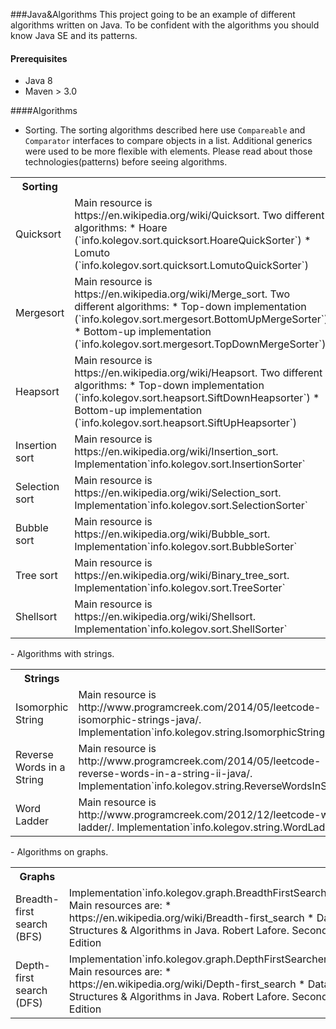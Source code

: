 ###Java&Algorithms
This project going to be an example of different algorithms written on Java.
To be confident with the algorithms you should know Java SE and its patterns.

#### Prerequisites
- Java 8
- Maven > 3.0 

####Algorithms
- Sorting. The sorting algorithms described here use `Compareable` and `Comparator` interfaces to compare objects in a list. Additional generics were  used to be more flexible with elements. Please read about those technologies(patterns) before seeing algorithms.
<table>
  <tr>
    <th width="300px">Sorting</th><th width="300px"></th>
  </tr>
  <tr>
    <td>Quicksort</td>
    <td>
		Main resource is https://en.wikipedia.org/wiki/Quicksort.
		Two different algorithms:
	* Hoare (`info.kolegov.sort.quicksort.HoareQuickSorter`)
	* Lomuto (`info.kolegov.sort.quicksort.LomutoQuickSorter`)
    </td>
  </tr>
  <tr>
    <td>Mergesort</td>
    <td>
		Main resource is https://en.wikipedia.org/wiki/Merge_sort.
		Two different algorithms:
	* Top-down implementation
	(`info.kolegov.sort.mergesort.BottomUpMergeSorter`)
	* Bottom-up implementation
	(`info.kolegov.sort.mergesort.TopDownMergeSorter`)
    </td>
  </tr>
  <tr>
    <td>Heapsort</td>
    <td>
		Main resource is https://en.wikipedia.org/wiki/Heapsort.
		Two different algorithms:
	* Top-down implementation
	(`info.kolegov.sort.heapsort.SiftDownHeapsorter`)
	* Bottom-up implementation
	(`info.kolegov.sort.heapsort.SiftUpHeapsorter`)
    </td>
  </tr>
  <tr>
    <td>Insertion sort</td>
    <td>
		Main resource is https://en.wikipedia.org/wiki/Insertion_sort.
		Implementation`info.kolegov.sort.InsertionSorter`
    </td>
  </tr>
  <tr>
    <td>Selection sort</td>
    <td>
		Main resource is https://en.wikipedia.org/wiki/Selection_sort.
		Implementation`info.kolegov.sort.SelectionSorter`
    </td>
  </tr>
  <tr>
    <td>Bubble sort</td>
    <td>
		Main resource is https://en.wikipedia.org/wiki/Bubble_sort.
		Implementation`info.kolegov.sort.BubbleSorter`
    </td>
  </tr>
  <tr>
    <td>Tree sort</td>
    <td>
		Main resource is https://en.wikipedia.org/wiki/Binary_tree_sort.
		Implementation`info.kolegov.sort.TreeSorter`
    </td>
  </tr>
    <tr>
    <td>Shellsort</td>
    <td>
		Main resource is https://en.wikipedia.org/wiki/Shellsort.
		Implementation`info.kolegov.sort.ShellSorter`
    </td>
  </tr>
</table>
- Algorithms with strings.
<table>
  <tr>
    <th width="300px">Strings</th><th width="300px"></th>
  </tr>
  <tr>
    <td>Isomorphic String</td>
    <td>
		Main resource is http://www.programcreek.com/2014/05/leetcode-isomorphic-strings-java/.
		Implementation`info.kolegov.string.IsomorphicString`
    </td>
  </tr>
  <tr>
    <td>Reverse Words in a String</td>
    <td>
		Main resource is http://www.programcreek.com/2014/05/leetcode-reverse-words-in-a-string-ii-java/.
		Implementation`info.kolegov.string.ReverseWordsInString`
    </td>
  </tr>
  <tr>
    <td>Word Ladder</td>
    <td>
		Main resource is http://www.programcreek.com/2012/12/leetcode-word-ladder/.
		Implementation`info.kolegov.string.WordLadder`
    </td>
  </tr>
</table>
- Algorithms on graphs.
<table>
  <tr>
    <th width="300px">Graphs</th><th width="300px"></th>
  </tr>
  <tr>
    <td>Breadth-first search (BFS)</td>
    <td>
    Implementation`info.kolegov.graph.BreadthFirstSearcher`
		Main resources are:
	* https://en.wikipedia.org/wiki/Breadth-first_search
	* Data Structures & Algorithms in Java. Robert Lafore. Second Edition
    </td>
  </tr>
  <tr>
    <td>Depth-first search (DFS)</td>
    <td>
    Implementation`info.kolegov.graph.DepthFirstSearcher`
		Main resources are:
	* https://en.wikipedia.org/wiki/Depth-first_search
	* Data Structures & Algorithms in Java. Robert Lafore. Second Edition
    </td>
  </tr>
</table>